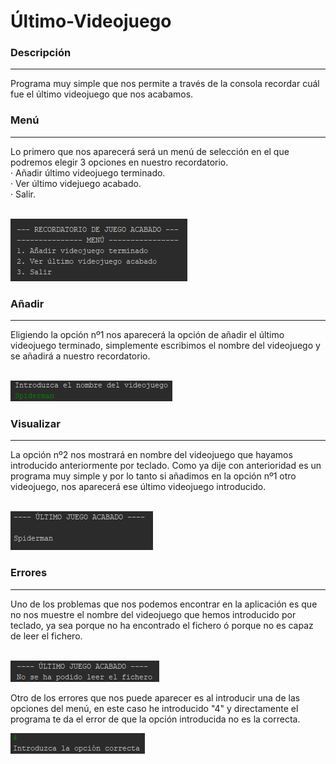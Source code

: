 <h1> Último-Videojuego </h1>
<h3> Descripción </h3> <hr>
Programa muy simple que nos permite a través de la consola recordar cuál fue el último videojuego que nos acabamos.

<h3> Menú </h3> <hr>
Lo primero que nos aparecerá será un menú de selección en el que podremos elegir 3 opciones en nuestro recordatorio. <br>
· Añadir último videojuego terminado. <br>
· Ver último videjuego acabado. <br>
· Salir. <br><br>

![](images/menu.png)

<h3> Añadir </h3> <hr>
Eligiendo la opción nº1 nos aparecerá la opción de añadir el último videojuego terminado, simplemente escribimos el nombre del videojuego y se añadirá a nuestro recordatorio. <br><br>

![](images/1.png)

<h3> Visualizar </h3> <hr>
La opción nº2 nos mostrará en nombre del videojuego que hayamos introducido anteriormente por teclado. Como ya dije con anterioridad es un programa muy simple y por lo tanto si añadimos en la opción nº1 otro videojuego, nos aparecerá ese último videojuego introducido. <br><br>

![](images/2.png)

<h3> Errores </h3> <hr>
Uno de los problemas que nos podemos encontrar en la aplicación es que no nos muestre el nombre del videojuego que hemos introducido por teclado, ya sea porque no ha encontrado el fichero ó porque no es capaz de leer el fichero. <br><br>

![](images/3.png)

Otro de los errores que nos puede aparecer es al introducir una de las opciones del menú, en este caso he introducido "4" y directamente el programa te da el error de que la opción introducida no es la correcta.

![](images/4.png)



